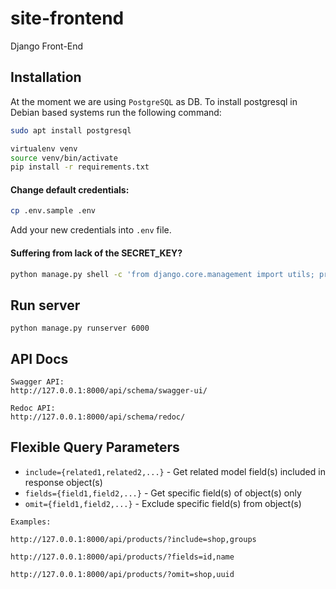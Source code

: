 # site-frontend

Django Front-End


## Installation

At the moment we are using `PostgreSQL` as DB. To install postgresql in Debian based systems run the following command:

```bash
sudo apt install postgresql
```

```bash
virtualenv venv
source venv/bin/activate
pip install -r requirements.txt
```


#### Change default credentials:
```bash
cp .env.sample .env
```
Add your new credentials into `.env` file.

#### Suffering from lack of the SECRET_KEY?
```bash
python manage.py shell -c 'from django.core.management import utils; print(utils.get_random_secret_key())'
```

## Run server

```console
python manage.py runserver 6000
```

## API Docs

```console
Swagger API:
http://127.0.0.1:8000/api/schema/swagger-ui/

Redoc API:
http://127.0.0.1:8000/api/schema/redoc/
```

## Flexible Query Parameters

- `include={related1,related2,...}` - Get related model field(s) included in response object(s)
- `fields={field1,field2,...}` - Get specific field(s) of object(s) only
- `omit={field1,field2,...}` - Exclude specific field(s) from object(s)

```
Examples:

http://127.0.0.1:8000/api/products/?include=shop,groups

http://127.0.0.1:8000/api/products/?fields=id,name

http://127.0.0.1:8000/api/products/?omit=shop,uuid
```